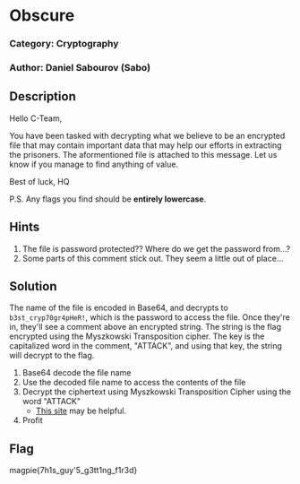 # Obscure
### Category: Cryptography
### Author: Daniel Sabourov (Sabo)

## Description
Hello C-Team,

You have been tasked with decrypting what we believe to be an encrypted file that may contain important data that may help our efforts in extracting the prisoners. The aformentioned file is attached to this message. Let us know if you manage to find anything of value.

Best of luck,
HQ

P.S. Any flags you find should be **entirely lowercase**.

## Hints
1. The file is password protected?? Where do we get the password from...?
2. Some parts of this comment stick out. They seem a little out of place...

## Solution
The name of the file is encoded in Base64, and decrypts to `b3st_cryp70gr4pHeR!`, which is the password to access the file. Once they're in, they'll see a comment above an encrypted string. The string is the flag encrypted using the Myszkowski Transposition cipher. The key is the capitalized word in the comment, "ATTACK", and using that key, the string will decrypt to the flag.

1. Base64 decode the file name
2. Use the decoded file name to access the contents of the file
3. Decrypt the ciphertext using Myszkowski Transposition Cipher using the word "ATTACK"
    * [This site](https://crypto.interactive-maths.com/myszkowski-transposition-cipher.html) may be helpful.
4. Profit


## Flag
magpie{7h1s_guy'5_g3tt1ng_f1r3d}